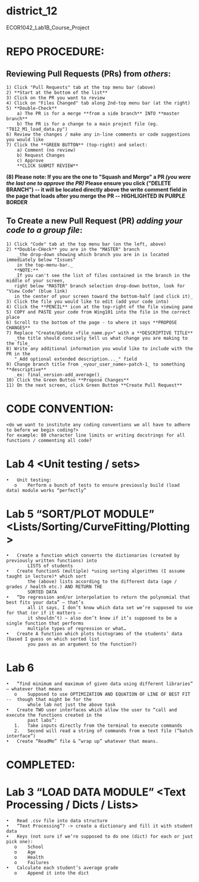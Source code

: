# district_12
ECOR1042_Lab1B_Course_Project

# REPO PROCEDURE:
## Reviewing Pull Requests (PRs) from _others_:
    1) Click "Pull Requests" tab at the top menu bar (above)
    2) **Start at the bottom of the list**
    3) Click on the PR you want to review
    4) Click on "Files Changed" tab along 2nd-top menu bar (at the right)
    5) **Double-Check**
        a) The PR is for a merge **from a side branch** INTO **master branch**
        b) The PR is for a change to a main project file (eg. "T012_M1_load_data.py")
    6) Review the changes / make any in-line comments or code suggestions you would like
    7) Click the **GREEN BUTTON** (top-right) and select:
        a) Comment (no review)
        b) Request Changes
        c) Approve
        **CLICK SUBMIT REVIEW**
  **(8) Please note: If you are the one to "Squash and Merge" a PR _(you were the last one to approve the PR)_
        Please ensure you click ("DELETE BRANCH") -- it will be located directly above the write comment field
        in the page that loads after you merge the PR -- HIGHLIGHTED IN PURPLE BORDER**

## To Create a new Pull Request (PR) _adding your code to a group file_:
    1) Click "Code" tab at the top menu bar (on the left, above)
    2) **Double-CHeck** you are in the "MASTER" branch
        _the drop-down showing which branch you are in is located immediately below "Issues"
        in the top-menu-bar._
       **NOTE:**
       _If you can't see the list of files contained in the branch in the middle of your screen,
       right below "MASTER" branch selection drop-down button, look for "View Code" (blue link)
       in the center of your screen toward the bottom-half (and click it)_
    3) Click the file you would like to edit (add your code into)
    4) Click the **PENCIL** icon at the top-right of the file viewing pane
    5) COPY and PASTE your code from Wing101 into the file in the correct place
    6) Scroll to the bottom of the page - to where it says **PROPOSE CHANGES**
    7) Replace "Create/Update <file_name.py>" with a **DESCRIPTIVE TITLE**
       _the title should concisely tell us what change you are making to the file_
    8) Write any additional information you would like to include with the PR in the 
       "_Add optional extended description..._" field
    9) Change branch title from _<your_user_name>-patch-1_ to something **descriptive**
       _ex: final_version-add_average()_
    10) Click the Green Button **Propose Changes**
    11) On the next screen, click Green Button **Create Pull Request**
    

# CODE CONVENTION:
    <do we want to institute any coding conventions we all have to adhere to before we begin coding?>
    for example: 80 character line limits or writing docstrings for all functions / commenting all code?
    




# Lab 4 <Unit testing / sets>
    •	Unit testing:
       o	Perform a bunch of tests to ensure previously build (load data) module works “perfectly”

# Lab 5 “SORT/PLOT MODULE” <Lists/Sorting/CurveFitting/Plotting>
    •	Create a function which converts the dictionaries (created by previously written functions) into 
            LISTS of students
    •	Create functionS (multiple) *using sorting algorithms (I assume taught in lecture)* which sort
            the (above) lists according to the different data (age / grades / health etc.) AND RETURN THE 
            SORTED DATA
    •	“Do regression and/or interpolation to return the polynomial that best fits your data” – that’s 
            all it says, I don’t know which data set we’re supposed to use for that (or if it matters – 
            it shouldn’t) – also don’t know if it’s supposed to be a single function that performs 
            multiple types of regression or what…
    •	Create A function which plots histograms of the students’ data (based I guess on which sorted list
            you pass as an argument to the function?)

# Lab 6
    •	“find minimum and maximum of given data using different libraries” – whatever that means
       o	Supposed to use OPTIMIZATION AND EQUATION OF LINE OF BEST FIT --  though that might be for the 
            whole lab not just the above task
    •	Create TWO user interfaces which allow the user to “call and execute the functions created in the 
            past labs”:
       1.	Take inputs directly from the terminal to execute commands
       2.	Second will read a string of commands from a text file (“batch interface”)
    •	Create “ReadMe” file & “wrap up” whatever that means.


# COMPLETED:

# Lab 3 “LOAD DATA MODULE” <Text Processing / Dicts / Lists>
    •	Read .csv file into data structure
    •	“Text Processing”? -> create a dictionary and fill it with student data
    •	Keys (not sure if we’re supposed to do one (dict) for each or just pick one):
       o	School
       o	Age
       o	Health
       o	Failures
    •	Calculate each student’s average grade
       o	Append it into the dict
   
